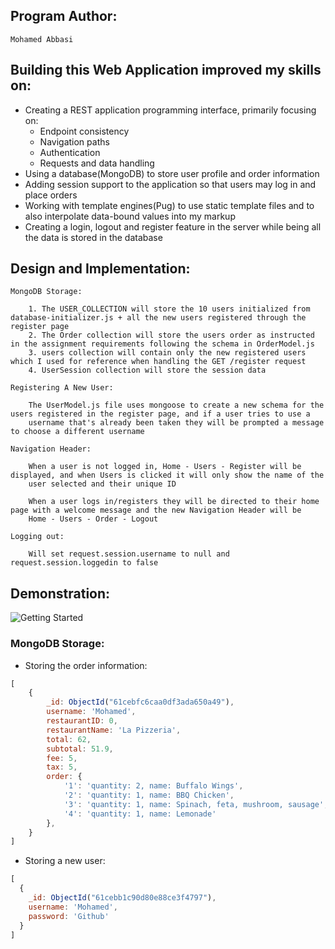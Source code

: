 ## Program Author: 

    Mohamed Abbasi

## Building this Web Application improved my skills on:

- Creating a REST application programming interface, primarily focusing on: 
    - Endpoint consistency
    - Navigation paths
    - Authentication
    - Requests and data handling
- Using a database(MongoDB) to store user profile and order information
- Adding session support to the application so that users may log in and place orders
- Working with template engines(Pug) to use static template files and to also interpolate data-bound values into my markup
- Creating a login, logout and register feature in the server while being all the data is stored in the database

## Design and Implementation:

    MongoDB Storage:

        1. The USER_COLLECTION will store the 10 users initialized from database-initializer.js + all the new users registered through the register page
        2. The Order collection will store the users order as instructed in the assignment requirements following the schema in OrderModel.js
        3. users collection will contain only the new registered users which I used for reference when handling the GET /register request
        4. UserSession collection will store the session data

    Registering A New User:

        The UserModel.js file uses mongoose to create a new schema for the users registered in the register page, and if a user tries to use a 
        username that's already been taken they will be prompted a message to choose a different username

    Navigation Header:

        When a user is not logged in, Home - Users - Register will be displayed, and when Users is clicked it will only show the name of the 
        user selected and their unique ID
        
        When a user logs in/registers they will be directed to their home page with a welcome message and the new Navigation Header will be 
        Home - Users - Order - Logout

    Logging out:
        
        Will set request.session.username to null and request.session.loggedin to false

## Demonstration:

![Getting Started](./public/demo.png)

### MongoDB Storage:
- Storing the order information:
```js
[
    {
        _id: ObjectId("61cebfc6caa0df3ada650a49"),
        username: 'Mohamed',
        restaurantID: 0,
        restaurantName: 'La Pizzeria',
        total: 62,
        subtotal: 51.9,
        fee: 5,
        tax: 5,
        order: {
            '1': 'quantity: 2, name: Buffalo Wings',
            '2': 'quantity: 1, name: BBQ Chicken',
            '3': 'quantity: 1, name: Spinach, feta, mushroom, sausage',
            '4': 'quantity: 1, name: Lemonade'
        },
    }
]
```
- Storing a new user:
```js
[
  {
    _id: ObjectId("61cebb1c90d80e88ce3f4797"),
    username: 'Mohamed',
    password: 'Github'
  }
]
```